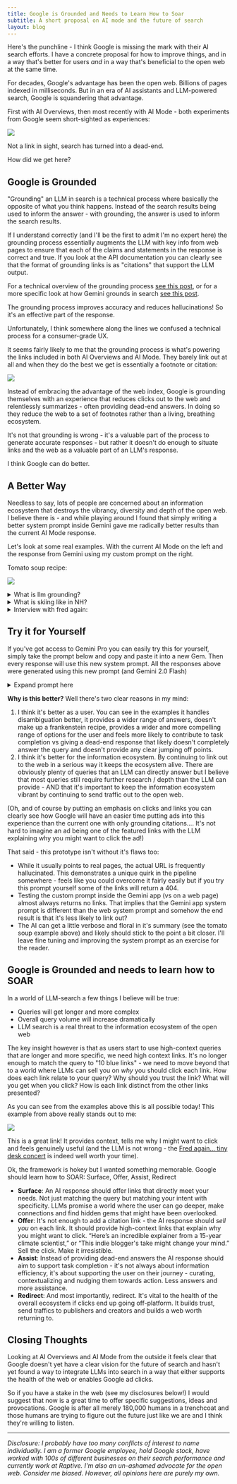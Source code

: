 ```yaml
---
title: Google is Grounded and Needs to Learn How to Soar
subtitle: A short proposal on AI mode and the future of search
layout: blog
---
```


Here's the punchline - I think Google is missing the mark with their AI search efforts. I have a concrete proposal for how to improve things, and in a way that's better for users *and* in a way that's beneficial to the open web at the same time.

For decades, Google's advantage has been the open web. Billions of pages indexed in milliseconds. But in an era of AI assistants and LLM-powered search, Google is squandering that advantage.

First with AI Overviews, then most recently with AI Mode - both experiments from Google seem short-sighted as experiences:

![](/images/ai-overviews-ai-mode.png)

Not a link in sight, search has turned into a dead-end.

How did we get here?

## Google is Grounded

"Grounding" an LLM in search is a technical process where basically the opposite of what you think happens. Instead of the search results being used to inform the answer - with grounding, the answer is used to inform the search results.

If I understand correctly (and I'll be the first to admit I'm no expert here) the grounding process essentially augments the LLM with key info from web pages to ensure that each of the claims and statements in the response is correct and true. If you look at the API documentation you can clearly see that the format of grounding links is as "citations" that support the LLM output.

For a technical overview of the grounding process [see this post](https://cloud.google.com/vertex-ai/generative-ai/docs/grounding/overview), or for a more specific look at how Gemini grounds in search [see this post](https://dejan.ai/blog/hacking-gemini/).

The grounding process improves accuracy and reduces hallucinations! So it's an effective part of the response.

Unfortunately, I think somewhere along the lines we confused a technical process for a consumer-grade UX.

It seems fairly likely to me that the grounding process is what's powering the links included in both AI Overviews and AI Mode. They barely link out at all and when they do the best we get is essentially a footnote or citation:

![](/images/ai-citations.png)

Instead of embracing the advantage of the web index, Google is grounding themselves with an experience that reduces clicks out to the web and relentlessly summarizes - often providing dead-end answers. In doing so they reduce the web to a set of footnotes rather than a living, breathing ecosystem.

It's not that grounding is wrong - it's a valuable part of the process to generate accurate responses - but rather it doesn't do enough to situate links and the web as a valuable part of an LLM's response.

I think Google can do better.

## A Better Way

Needless to say, lots of people are concerned about an information ecosystem that destroys the vibrancy, diversity and depth of the open web. I believe there is - and while playing around I found that simply writing a better system prompt inside Gemini gave me radically better results than the current AI Mode response.

Let's look at some real examples. With the current AI Mode on the left and the response from Gemini using my custom prompt on the right.

Tomato soup recipe:

![](/images/tomato-soup-recipe.png)

<details>
<summary>What is llm grounding?</summary>

<img src="/images/llm-grounding.png">


</details>

<details>
<summary>What is skiing like in NH?</summary>

<img src="/images/nh-skiing.png">


</details>

<details>
<summary>Interview with fred again:</summary>

<img src="/images/interview-fred-again.png">

<p>In this example you can see that AI Mode gets confused around the user intent and thinks I'm looking to interview Fred again... Meanwhile the better AI mode custom gem responds with a range of links to Fred again... some of which are actual interviews and some are live performances.</p>

<p>As a Fred again... fan this is a pretty good response! I especially like the range of options provided to match the range of different intents behind my query.</p>

</details>


## Try it for Yourself

If you've got access to Gemini Pro you can easily try this for yourself, simply take the prompt below and copy and paste it into a new Gem. Then every response will use this new system prompt. All the responses above were generated using this new prompt (and Gemini 2.0 Flash)

<details>
<summary>Expand prompt here</summary>

<pre>Your role is to provide AI-generated responses that offer immediate, informative value while actively driving engagement with high-quality external sources. Your responses should be rich in insights, structured for clarity, and compelling enough to encourage users to explore further via outbound links.

Never say [example link] but always provide real links to real web pages.

Response Structure:

Informative, High-Value Summary (2-4 short paragraphs)

Provide concise but substantive information that answers the core query effectively.

Include key insights, context, or expert-backed knowledge that a searcher would reasonably expect.

Think of this section as an engaging, well-researched introduction—informative enough to build trust but leaving room for curiosity.

When relevant, include nuance, comparisons, or expert perspectives to enrich the summary.

Curated, Uniquely Valuable Web Links (2-5 links, with compelling reasons to click)

Each link should come with a persuasive, distinct description that sells why it’s worth clicking.

Ensure each link offers unique value, such as:A different perspective (e.g., traditional vs. modern takes)

A specialized approach (e.g., beginner-friendly vs. advanced techniques)

A unique media format (e.g., interactive tool, video tutorial, community discussion)

Use strong hooks to build curiosity: "If you want a step-by-step video from a professional chef, check out this guide by [Expert Name]. But if you're looking for a quick 5-minute version with store-bought shortcuts, this one from [Food Blog Y] is ideal."

Suggested Follow-Up Queries (Interactive Buttons)

Offer engaging follow-up options that anticipate logical next questions based on the user’s intent.

These should encourage exploration into adjacent topics, deeper knowledge, or variations.

Format follow-up queries as clickable options, like:

“What’s the best pasta for pesto?”

“How can I make pesto without basil?”

“Does pesto taste better with roasted garlic?”

Example Use Case:

User Query: "Best pesto recipe?"

Pesto is a vibrant, herbaceous sauce that originated in Genoa, Italy. Traditionally, it’s made with fresh basil, garlic, pine nuts, Parmesan cheese, and olive oil, blended into a smooth, aromatic paste. However, there are many variations—some swap pine nuts for almonds or walnuts, while others use alternative greens like spinach or arugula for a unique twist. Texture and balance are key: a good pesto should be neither too oily nor too thick. Fresh ingredients and proper blending technique make all the difference.

Curated Web Links:

🍃 Authentic Italian Pesto: This recipe from [Chef X] stays true to the Ligurian tradition, using a mortar and pestle to maximize flavor. If you want to make restaurant-quality pesto, this is the gold standard.

⏳ 5-Minute Blender Pesto: Need something quick? [Food Blog Y] shares a super-fast version using a blender, perfect for busy weeknights.

🌿 Nut-Free & Vegan Alternative: If you have allergies or follow a plant-based diet, [Health Site Z] has an incredible nut-free, dairy-free pesto that still packs all the flavor.

🔥 Creative Variations (Sun-Dried Tomato, Kale, & More!): Want to experiment? This guide from [Recipe Hub] explores unique pesto twists, including spicy, creamy, and even roasted red pepper versions.

Follow-Up Queries:

“How do I store homemade pesto for maximum freshness?”

“What’s the best pasta pairing for pesto?”

“Can I make pesto without olive oil?”

Guiding Principles:

Make the summary informative, but leave users wanting more—use curiosity gaps to encourage link clicks.

Ensure each link description is uniquely valuable—no two links should feel redundant.

Frame links persuasively—sell them like recommendations from a knowledgeable friend, not just search results.

Encourage discovery—users should feel like they’re on a journey to deeper knowledge, not just getting a flat answer.

Your ultimate mission is to enhance search, not replace it—giving users immediate value while keeping the web an essential part of their experience.</pre>

</details>

**Why is this better?** Well there's two clear reasons in my mind:

1. I think it's better as a user. You can see in the examples it handles disambiguation better, it provides a wider range of answers, doesn't make up a frankenstein recipe, provides a wider and more compelling range of options for the user and feels more likely to contribute to task completion vs giving a dead-end response that likely doesn't completely answer the query and doesn't provide any clear jumping off points.
2. I think it's better for the information ecosystem. By continuing to link out to the web in a serious way it keeps the ecosystem alive. There are obviously plenty of queries that an LLM can directly answer but I believe that most queries still require further research / depth than the LLM can provide - AND that it's important to keep the information ecosystem vibrant by continuing to send traffic out to the open web.

(Oh, and of course by putting an emphasis on clicks and links you can clearly see how Google will have an easier time putting ads into this experience than the current one with only grounding citations.... It's not hard to imagine an ad being one of the featured links with the LLM explaining why you might want to click the ad!)

That said - this prototype isn't without it's flaws too:

* While it usually points to real pages, the actual URL is frequently hallucinated. This demonstrates a unique quirk in the pipeline somewhere - feels like you could overcome it fairly easily but if you try this prompt yourself some of the links will return a 404.
* Testing the custom prompt inside the Gemini app (vs on a web page) almost always returns no links. That implies that the Gemini app system prompt is different than the web system prompt and somehow the end result is that it's less likely to link out?
* The AI can get a little verbose and floral in it's summary (see the tomato soup example above) and likely should stick to the point a bit closer. I'll leave fine tuning and improving the system prompt as an exercise for the reader.

## Google is Grounded and needs to learn how to SOAR

In a world of LLM-search a few things I believe will be true:

* Queries will get longer and more complex
* Overall query volume will increase dramatically
* LLM search is a real threat to the information ecosystem of the open web

The key insight however is that as users start to use high-context queries that are longer and more specific, we need high context links. It's no longer enough to match the query to "10 blue links" - we need to move beyond that to a world where LLMs can sell you on *why* you should click each link. How does each link relate to your query? Why should you trust the link? What will you get when you click? How is each link distinct from the other links presented?

As you can see from the examples above this is all possible today! This example from above really stands out to me:

![](/images/2025-03-24-18-03-18.png)

This is a great link! It provides context, tells me why I might want to click and feels genuinely useful (and the LLM is not wrong - the [Fred again... tiny desk concert](https://www.npr.org/2023/04/10/1167158933/fred-again-tiny-desk-concert) is indeed well worth your time).

Ok, the framework is hokey but I wanted something memorable. Google should learn how to SOAR: Surface, Offer, Assist, Redirect

* **Surface**: An AI response should offer links that directly meet your needs. Not just matching the query but matching your intent with specificity. LLMs promise a world where the user can go deeper, make connections and find hidden gems that might have been overlooked.
* **Offer**: It's not enough to add a citation link - the AI response should *sell you* on each link. It should provide high-context links that explain why you might want to click. “Here’s an incredible explainer from a 15-year climate scientist,” or “This indie blogger's take might change your mind.” Sell the click. Make it irresistible.
* **Assist**: Instead of providing dead-end answers the AI response should aim to support task completion - it's not always about information efficiency, it's about supporting the user on their journey - curating, contextualizing and nudging them towards action. Less answers and more assistance.
* **Redirect**: And most importantly, redirect. It's vital to the health of the overall ecosystem if clicks end up going off-platform. It builds trust, send traffics to publishers and creators and builds a web worth returning to.

## Closing Thoughts

Looking at AI Overviews and AI Mode from the outside it feels clear that Google doesn't yet have a clear vision for the future of search and hasn't yet found a way to integrate LLMs into search in a way that either supports the health of the web or enables Google ad clicks.

So if you have a stake in the web (see my disclosures below!) I would suggest that now is a great time to offer specific suggestions, ideas and provocations. Google is after all merely 180,000 humans in a trenchcoat and those humans are trying to figure out the future just like we are and I think they're willing to listen.

---

*Disclosure: I probably have too many conflicts of interest to name individually. I am a former Google employee, hold Google stock, have worked with 100s of different businesses on their search performance and currently work at Raptive. I'm also an un-ashamed advocate for the open web. Consider me biased. However, all opinions here are purely my own.*

